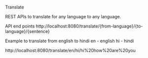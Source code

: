 Translate

REST APIs to translate for any language to any language.

API end points http://localhost:8080/translate/{from-language}/{to-language}/{sentence}

Example to translate from english to hindi
en - english
hi - hindi 

http://localhost:8080/translate/en/hi/hi%20how%20are%20you

